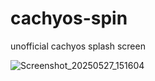 # cachyos-spin
unofficial cachyos splash screen

![Screenshot_20250527_151604](https://github.com/user-attachments/assets/2a2a223c-d911-40a9-8255-d180f16b0f9c)
